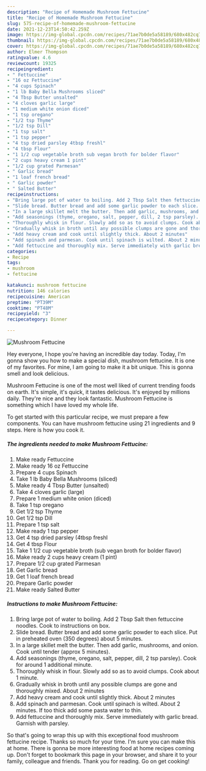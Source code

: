 ```yaml
---
description: "Recipe of Homemade Mushroom Fettucine"
title: "Recipe of Homemade Mushroom Fettucine"
slug: 575-recipe-of-homemade-mushroom-fettucine
date: 2021-12-23T14:50:42.259Z
image: https://img-global.cpcdn.com/recipes/71ae7b0de5a58189/680x482cq70/mushroom-fettucine-recipe-main-photo.jpg
thumbnail: https://img-global.cpcdn.com/recipes/71ae7b0de5a58189/680x482cq70/mushroom-fettucine-recipe-main-photo.jpg
cover: https://img-global.cpcdn.com/recipes/71ae7b0de5a58189/680x482cq70/mushroom-fettucine-recipe-main-photo.jpg
author: Elmer Thompson
ratingvalue: 4.6
reviewcount: 19325
recipeingredient:
- " Fettuccine"
- "16 oz Fettuccine"
- "4 cups Spinach"
- "1 lb Baby Bella Mushrooms sliced"
- "4 Tbsp Butter unsalted"
- "4 cloves garlic large"
- "1 medium white onion diced"
- "1 tsp oregano"
- "1/2 tsp Thyme"
- "1/2 tsp Dill"
- "1 tsp salt"
- "1 tsp pepper"
- "4 tsp dried parsley 4tbsp freshl"
- "4 tbsp Flour"
- "1 1/2 cup vegetable broth sub vegan broth for bolder flavor"
- "2 cups heavy cream 1 pint"
- "1/2 cup grated Parmesan"
- " Garlic bread"
- "1 loaf french bread"
- " Garlic powder"
- " Salted Butter"
recipeinstructions:
- "Bring large pot of water to boiling. Add 2 Tbsp Salt then fettuccine noodles. Cook to instructions on box."
- "Slide bread. Butter bread and add some garlic powder to each slice. Put in preheated oven (350 degrees) about 5 minutes."
- "In a large skillet melt the butter. Then add garlic, mushrooms, and onion. Cook until tender (approx 5 minutes)."
- "Add seasonings (thyme, oregano, salt, pepper, dill, 2 tsp parsley). Cook for around 1 additional minute."
- "Thoroughly whisk in flour. Slowly add so as to avoid clumps. Cook about 1 minute."
- "Gradually whisk in broth until any possible clumps are gone and thoroughly mixed. About 2 minutes"
- "Add heavy cream and cook until slightly thick. About 2 minutes"
- "Add spinach and parmesan. Cook until spinach is wilted. About 2 minutes. If too thick add some pasta water to thin."
- "Add fettuccine and thoroughly mix. Serve immediately with garlic bread. Garnish with parsley."
categories:
- Recipe
tags:
- mushroom
- fettucine

katakunci: mushroom fettucine 
nutrition: 146 calories
recipecuisine: American
preptime: "PT39M"
cooktime: "PT48M"
recipeyield: "3"
recipecategory: Dinner

---
```



![Mushroom Fettucine](https://img-global.cpcdn.com/recipes/71ae7b0de5a58189/680x482cq70/mushroom-fettucine-recipe-main-photo.jpg)

Hey everyone, I hope you're having an incredible day today. Today, I'm gonna show you how to make a special dish, mushroom fettucine. It is one of my favorites. For mine, I am going to make it a bit unique. This is gonna smell and look delicious.



Mushroom Fettucine is one of the most well liked of current trending foods on earth. It's simple, it's quick, it tastes delicious. It's enjoyed by millions daily. They're nice and they look fantastic. Mushroom Fettucine is something which I have loved my whole life.


To get started with this particular recipe, we must prepare a few components. You can have mushroom fettucine using 21 ingredients and 9 steps. Here is how you cook it.

<!--inarticleads1-->

##### The ingredients needed to make Mushroom Fettucine:

1. Make ready  Fettuccine
1. Make ready 16 oz Fettuccine
1. Prepare 4 cups Spinach
1. Take 1 lb Baby Bella Mushrooms (sliced)
1. Make ready 4 Tbsp Butter (unsalted)
1. Take 4 cloves garlic (large)
1. Prepare 1 medium white onion (diced)
1. Take 1 tsp oregano
1. Get 1/2 tsp Thyme
1. Get 1/2 tsp Dill
1. Prepare 1 tsp salt
1. Make ready 1 tsp pepper
1. Get 4 tsp dried parsley (4tbsp freshl
1. Get 4 tbsp Flour
1. Take 1 1/2 cup vegetable broth (sub vegan broth for bolder flavor)
1. Make ready 2 cups heavy cream (1 pint)
1. Prepare 1/2 cup grated Parmesan
1. Get  Garlic bread
1. Get 1 loaf french bread
1. Prepare  Garlic powder
1. Make ready  Salted Butter




<!--inarticleads2-->

##### Instructions to make Mushroom Fettucine:

1. Bring large pot of water to boiling. Add 2 Tbsp Salt then fettuccine noodles. Cook to instructions on box.
1. Slide bread. Butter bread and add some garlic powder to each slice. Put in preheated oven (350 degrees) about 5 minutes.
1. In a large skillet melt the butter. Then add garlic, mushrooms, and onion. Cook until tender (approx 5 minutes).
1. Add seasonings (thyme, oregano, salt, pepper, dill, 2 tsp parsley). Cook for around 1 additional minute.
1. Thoroughly whisk in flour. Slowly add so as to avoid clumps. Cook about 1 minute.
1. Gradually whisk in broth until any possible clumps are gone and thoroughly mixed. About 2 minutes
1. Add heavy cream and cook until slightly thick. About 2 minutes
1. Add spinach and parmesan. Cook until spinach is wilted. About 2 minutes. If too thick add some pasta water to thin.
1. Add fettuccine and thoroughly mix. Serve immediately with garlic bread. Garnish with parsley.




So that's going to wrap this up with this exceptional food mushroom fettucine recipe. Thanks so much for your time. I'm sure you can make this at home. There is gonna be more interesting food at home recipes coming up. Don't forget to bookmark this page in your browser, and share it to your family, colleague and friends. Thank you for reading. Go on get cooking!
